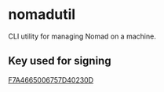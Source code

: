 # nomadutil

CLI utility for managing Nomad on a machine.

## Key used for signing

[F7A4665006757D40230D](https://cezarmathe.com/F7A4665006757D40230D.txt)
